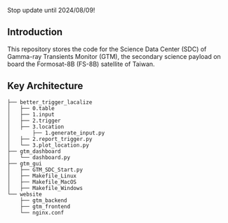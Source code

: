 Stop update until 2024/08/09!

## Introduction

This repository stores the code for the Science Data Center (SDC) of Gamma-ray Transients Monitor (GTM), the secondary science payload on board the Formosat-8B (FS-8B) satellite of Taiwan.

## Key Architecture

```
├── better_trigger_lacalize
│   ├── 0.table
│   ├── 1.input
│   ├── 2.trigger
│   ├── 3.location
│		├── 1.generate_input.py
│   ├── 2.report_trigger.py
│   └── 3.plot_location.py
├── gtm_dashboard
│   └── dashboard.py
├── gtm_gui
│   ├── GTM_SDC_Start.py
│   ├── Makefile_Linux
│   ├── Makefile_MacOS
│   ├── Makefile_Windows
└── website
    ├── gtm_backend
    ├── gtm_frontend
    └── nginx.conf
```

